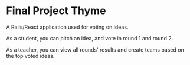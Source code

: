 # Final Project Thyme

A Rails/React application used for voting on ideas. 

As a student, you can pitch an idea, and vote in round 1 and round 2.

As a teacher, you can view all rounds' results and create teams based on the top voted ideas. 



